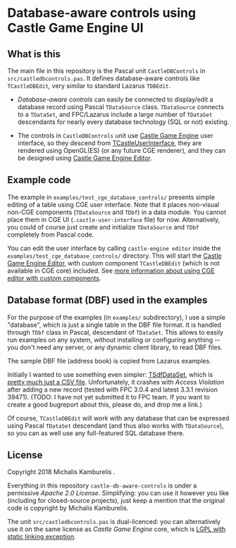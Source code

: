 # Database-aware controls using Castle Game Engine UI

## What is this

The main file in this repository is the Pascal unit `CastleDBControls` in `src/castledbcontrols.pas`. It defines database-aware controls like `TCastleDBEdit`, very similar to standard Lazarus `TDBEdit`.

- _Database-aware controls_ can easily be connected to display/edit a database record using Pascal `TDataSource` class. `TDataSource` connects to a `TDataSet`, and FPC/Lazarus include a large number of `TDataSet` descendants for nearly every database technology (SQL or not) existing.

- The controls in `CastleDBControls` unit use [Castle Game Engine](https://castle-engine.io/) user interface, so they descend from [TCastleUserInterface](https://castle-engine.io/manual_2d_user_interface.php), they are rendered using OpenGL(ES) (or any future CGE renderer), and they can be designed using [Castle Game Engine Editor](https://castle-engine.io/manual_editor.php).

## Example code

The example in `examples/test_cge_database_controls/` presents simple editing of a table using CGE user interface. Note that it places non-visual non-CGE components (`TDataSource` and `TDbf`) in a data module. You cannot place them in CGE UI (`.castle-user-interface` file) for now. Alternatively, you could of course just create and initialize `TDataSource` and `TDbf` completely from Pascal code.

You can edit the user interface by calling `castle-engine editor` inside the `examples/test_cge_database_controls/` directory. This will start the [Castle Game Engine Editor](https://castle-engine.io/manual_editor.php), with custom component `TCastleDBEdit` (which is not available in CGE core) included. See [more information about using CGE editor with custom components](https://github.com/castle-engine/castle-engine/blob/master/tools/castle-editor/README.md).

## Database format (DBF) used in the examples

For the purpose of the examples (in `examples/` subdirectory), I use a simple "database", which is just a single table in the DBF file format. It is handled through `TDbf` class in Pascal, descendant of `TDataSet`. This allows to easily run examples on any system, without installing or configuring anything -- you don't need any server, or any dynamic client library, to read DBF files.

The sample DBF file (address book) is copied from Lazarus examples.

Initially I wanted to use something even simpler: [TSdfDataSet](http://wiki.freepascal.org/TSdfDataSet), which is [pretty much just a CSV file](http://wiki.freepascal.org/SDF). Unfortunately, it crashes with _Access Violation_ after adding a new record (tested with FPC 3.0.4 and latest 3.3.1 revision 39471). (TODO: I have not yet submitted it to FPC team. If you want to create a good bugreport about this, please do, and drop me a link.)

Of course, `TCastleDBEdit` will work with any database that can be expressed using Pascal `TDataSet` descendant (and thus also works with `TDataSource`), so you can as well use any full-featured SQL database there.

## License

Copyright 2018 Michalis Kamburelis .

Everything in this repository `castle-db-aware-controls` is under a permissive _Apache 2.0 License_. Simplifying: you can use it however you like (including for closed-source projects), just keep a mention that the original code is copyright by Michalis Kamburelis.

The unit `src/castledbcontrols.pas` is dual-licenced: you can alternatively use it on the same license as _Castle Game Engine_ core, which is [LGPL with static linking exception](https://github.com/castle-engine/castle-engine/blob/master/COPYING.md).
